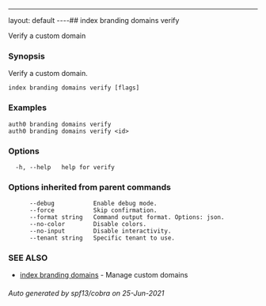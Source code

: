 ---
layout: default
----## index branding domains verify

Verify a custom domain

### Synopsis

Verify a custom domain.

```
index branding domains verify [flags]
```

### Examples

```
auth0 branding domains verify 
auth0 branding domains verify <id>
```

### Options

```
  -h, --help   help for verify
```

### Options inherited from parent commands

```
      --debug           Enable debug mode.
      --force           Skip confirmation.
      --format string   Command output format. Options: json.
      --no-color        Disable colors.
      --no-input        Disable interactivity.
      --tenant string   Specific tenant to use.
```

### SEE ALSO

* [index branding domains](index_branding_domains.md)	 - Manage custom domains

###### Auto generated by spf13/cobra on 25-Jun-2021
